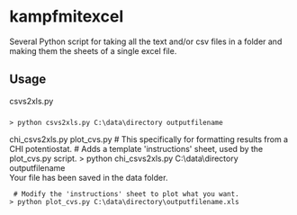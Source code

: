 # kampfmitexcel

Several Python script for taking all the text and/or csv files in a folder and making them the sheets of a single excel file.  


## Usage

csvs2xls.py
###
	> python csvs2xls.py C:\data\directory outputfilename
	
chi_csvs2xls.py
plot_cvs.py
     # This specifically for formatting results from a CHI potentiostat.
     # Adds a template 'instructions' sheet, used by the plot_cvs.py script.
	> python chi_csvs2xls.py C:\data\directory outputfilename	 
     Your file has been saved in the data folder.

     # Modify the 'instructions' sheet to plot what you want.
	> python plot_cvs.py C:\data\directory\outputfilename.xls	



	